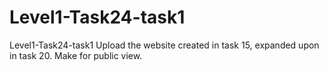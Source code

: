 # Level1-Task24-task1
Level1-Task24-task1  Upload the website created in task 15, expanded upon in task 20. Make for public view.

